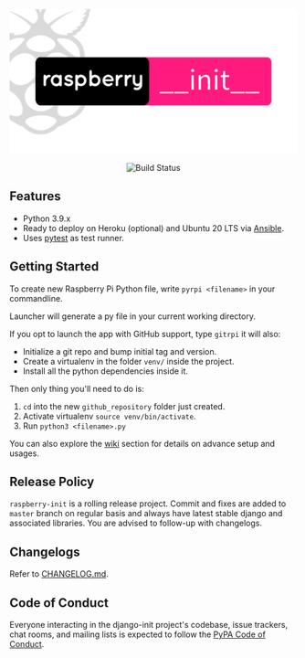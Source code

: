 <p align="center">
  <img src="https://github.com/luckyz/raspberry-init/blob/master/.github/raspberry-init-logo.png?raw=true">
</p>

<p align="center">
    <img src="https://img.shields.io/badge/build-under%20development-orange" alt='Build Status'>
</p>

## Features

- Python 3.9.x
- Ready to deploy on Heroku (optional) and Ubuntu 20 LTS via [Ansible](Optional).
- Uses [pytest] as test runner.

## Getting Started

To create new Raspberry Pi Python file, write `pyrpi <filename>` in your commandline.

Launcher will generate a py file in your current working directory.

If you opt to launch the app with GitHub support, type `gitrpi` it will also:
- Initialize a git repo and bump initial tag and version.
- Create a virtualenv in the folder `venv/` inside the project.
- Install all the python dependencies inside it.

Then only thing you'll need to do is:

1. `cd` into the new `github_repository` folder just created.
2. Activate virtualenv `source venv/bin/activate`.
3. Run `python3 <filename>.py`

You can also explore the [wiki] section for details on advance setup and usages.

## Release Policy

`raspberry-init` is a rolling release project. Commit and fixes are added to `master` branch on regular basis and always have latest stable django and associated libraries. You are advised to follow-up with changelogs.

## Changelogs

Refer to [CHANGELOG.md](CHANGELOG.md).

## Code of Conduct

Everyone interacting in the django-init project's codebase, issue trackers, chat rooms, and mailing lists is expected to follow the [PyPA Code of Conduct](https://www.pypa.io/en/latest/code-of-conduct/).

[wiki]: https://github.com/Fueled/django-init/wiki
[mkdocs]: http://www.mkdocs.org/
[12factor]: http://12factor.net
[pytest]: http://pytest.org/
[django-environ]: https://github.com/joke2k/django-environ
[Ansible]: http://docs.ansible.com/index.html
[devrecargar]: https://github.com/scottwoodall/django-devrecargar
[drf]: http://www.django-rest-framework.org/
